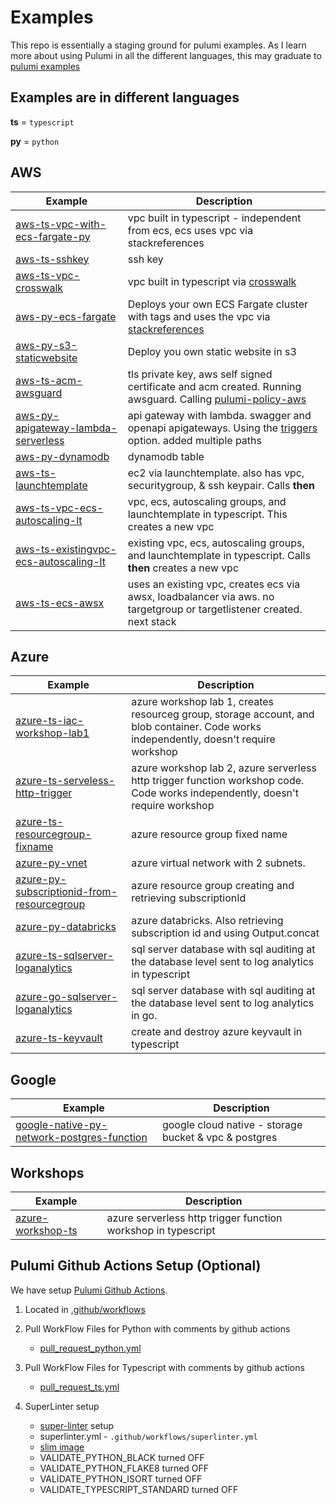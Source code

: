 # Examples

This repo is essentially a staging ground for pulumi examples. As I learn more about using Pulumi in all the different languages, this may graduate to [pulumi examples](https://github.com/pulumi/examples)

## Examples are in different languages

**ts** = `typescript`

**py** = `python`

## AWS
Example   | Description |
--------- | ----------- |
[aws-ts-vpc-with-ecs-fargate-py](aws-ts-vpc-with-ecs-fargate-py)| vpc built in typescript - independent from ecs, ecs uses vpc via stackreferences
[aws-ts-sshkey](aws-ts-sshkey)| ssh key
[aws-ts-vpc-crosswalk](aws-ts-vpc-crosswalk)| vpc built in typescript via [crosswalk](https://www.pulumi.com/docs/guides/crosswalk/aws/vpc/)
[aws-py-ecs-fargate](aws-py-ecs-fargate)| Deploys your own ECS Fargate cluster with tags and uses the vpc via [stackreferences](https://www.pulumi.com/docs/intro/concepts/stack/#stackreferences)
[aws-py-s3-staticwebsite](aws-py-s3-staticwebsite) | Deploy you own static website in s3
[aws-ts-acm-awsguard](aws-ts-acm-awsguard) | tls private key, aws self signed certificate and acm created. Running awsguard. Calling [pulumi-policy-aws](https://github.com/pulumi/pulumi-policy-aws)
[aws-py-apigateway-lambda-serverless](aws-py-apigateway-lambda-serverless)| api gateway with lambda. swagger and openapi apigateways.  Using the [triggers](https://www.pulumi.com/docs/reference/pkg/aws/apigateway/deployment/#triggers_python) option. added multiple paths
[aws-py-dynamodb](aws-py-dynamodb)| dynamodb table
[aws-ts-launchtemplate](aws-ts-launchtemplate) | ec2 via launchtemplate.  also has vpc, securitygroup, & ssh keypair. Calls **then**
[aws-ts-vpc-ecs-autoscaling-lt](aws-ts-vpc-ecs-autoscaling-lt)| vpc, ecs, autoscaling groups, and launchtemplate in typescript. This creates a new vpc
[aws-ts-existingvpc-ecs-autoscaling-lt](aws-ts-existingvpc-ecs-autoscaling-lt)| existing vpc, ecs, autoscaling groups, and launchtemplate in typescript. Calls **then** creates a new vpc
[aws-ts-ecs-awsx](aws-ts-ecs-awsx) | uses an existing vpc, creates ecs via awsx, loadbalancer via aws.  no targetgroup or targetlistener created.  next stack


## Azure
Example   | Description |
--------- | ----------- |
[azure-ts-iac-workshop-lab1](azure-ts-iac-workshop-lab1) | azure workshop lab 1, creates resourceg group, storage account, and blob container. Code works independently, doesn't require workshop
[azure-ts-serveless-http-trigger](azure-ts-serveless-http-trigger)| azure workshop lab 2, azure serverless http trigger function workshop code. Code works independently, doesn't require workshop
[azure-ts-resourcegroup-fixname](azure-ts-resourcegroup-fixname) | azure resource group fixed name
[azure-py-vnet](azure-py-vnet)| azure virtual network with 2 subnets.
[azure-py-subscriptionid-from-resourcegroup](azure-py-subscriptionid-from-resourcegroup) | azure resource group creating and retrieving subscriptionId
[azure-py-databricks](azure-py-databricks)| azure databricks.  Also retrieving subscription id and using Output.concat
[azure-ts-sqlserver-loganalytics](azure-ts-sqlserver-loganalytics/) | sql server database with sql auditing at the database level sent to log analytics in typescript
[azure-go-sqlserver-loganalytics](azure-go-sqlserver-loganalytics/) | sql server database with sql auditing at the database level sent to log analytics in go.
[azure-ts-keyvault](azure-ts-keyvault) | create and destroy azure keyvault in typescript

## Google
Example   | Description |
--------- | ----------- |
[google-native-py-network-postgres-function](google-native-py-network-postgres-function) | google cloud native - storage bucket & vpc & postgres

## Workshops
Example   | Description |
--------- | ----------- |
[azure-workshop-ts](azure-workshop-ts)| azure serverless http trigger function workshop in typescript

## Pulumi Github Actions Setup (Optional)
We have setup [Pulumi Github Actions](https://www.pulumi.com/docs/guides/continuous-delivery/github-actions/#pulumi-github-actions).

 1. Located in [.github/workflows](.github/workflows)

 1. Pull WorkFlow Files for Python with comments by github actions
    - [pull_request_python.yml](.github/workflows/pull_request_python.yml)

 1. Pull WorkFlow Files for Typescript with comments by github actions
    - [pull_request_ts.yml](.github/workflows/pull_request_typescript.yml)

 1. SuperLinter setup
    - [super-linter](https://github.com/github/super-linter) setup
    - superlinter.yml - `.github/workflows/superlinter.yml`
    - [slim image](https://github.com/github/super-linter#slim-image)
    - VALIDATE_PYTHON_BLACK turned OFF
    - VALIDATE_PYTHON_FLAKE8 turned OFF
    - VALIDATE_PYTHON_ISORT turned OFF
    - VALIDATE_TYPESCRIPT_STANDARD turned OFF